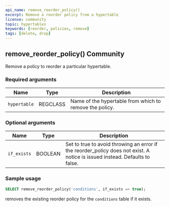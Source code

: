 ```yaml
---
api_name: remove_reorder_policy()
excerpt: Remove a reorder policy from a hypertable
license: community
topic: hypertables
keywords: [reorder, policies, remove]
tags: [delete, drop]
---
```


## remove_reorder_policy() <tag type="community">Community</tag> 
Remove a policy to reorder a particular hypertable.

### Required arguments

|Name|Type|Description|
|---|---|---|
| `hypertable` | REGCLASS | Name of the hypertable from which to remove the policy. |


### Optional arguments

|Name|Type|Description|
|---|---|---|
| `if_exists` | BOOLEAN |  Set to true to avoid throwing an error if the reorder_policy does not exist. A notice is issued instead. Defaults to false. |


### Sample usage 


```sql
SELECT remove_reorder_policy('conditions', if_exists => true);
```

removes the existing reorder policy for the `conditions` table if it exists.
